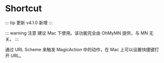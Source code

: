 # Shortcut

::: tip 更新
v4.1.0 新增
:::

::: warning 注意
建议 Mac 下使用。该功能完全由 OhMyMN 提供，与 MN 无关。
:::

通过 URL Scheme 来触发 MagicAction 中的动作，在 Mac 上可以设置快捷键打开 URL。
